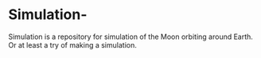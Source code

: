# Simulation-
Simulation is a repository for simulation of the Moon orbiting around Earth. Or at least a try of making a simulation.
